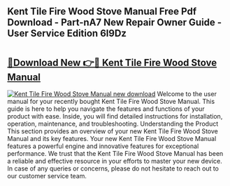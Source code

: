 ## Kent Tile Fire Wood Stove Manual Free Pdf Download - Part-nA7 New Repair Owner Guide - User Service Edition 6l9Dz

# <h2><a href="http://bc8473.oget.top/?id=Kent+Tile+Fire+Wood+Stove+Manual">🔗Download New 👉🔴 Kent Tile Fire Wood Stove Manual</a></h2>

[![Kent Tile Fire Wood Stove Manual new download](https://i.imgur.com/5g1atiW.png)](http://bc8473.oget.top/?id=Kent+Tile+Fire+Wood+Stove+Manual)
Welcome to the user manual for your recently bought Kent Tile Fire Wood Stove Manual. This guide is here to help you navigate the features and functions of your product with ease. Inside, you will find detailed instructions for installation, operation, maintenance, and troubleshooting. Understanding the Product This section provides an overview of your new Kent Tile Fire Wood Stove Manual and its key features. Your new Kent Tile Fire Wood Stove Manual features a powerful engine and innovative features for exceptional performance. We trust that the Kent Tile Fire Wood Stove Manual has been a reliable and effective resource in your efforts to master your new device. In case of any queries or concerns, please do not hesitate to reach out to our customer service team.
